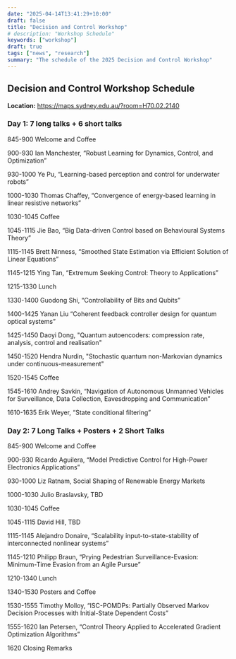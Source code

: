 ```yaml
---
date: "2025-04-14T13:41:29+10:00"
draft: false
title: "Decision and Control Workshop"
# description: "Workshop Schedule"
keywords: ["workshop"]
draft: true
tags: ["news", "research"]
summary: "The schedule of the 2025 Decision and Control Workshop"
---
```




## Decision and Control Workshop Schedule

**Location:**  https://maps.sydney.edu.au/?room=H70.02.2140




### Day 1: 7 long talks + 6 short talks


845-900 Welcome and Coffee

900-930 Ian Manchester, “Robust Learning for Dynamics, Control, and Optimization”

930-1000 Ye Pu, “Learning-based perception and control for underwater robots”

1000-1030 Thomas Chaffey, “Convergence of energy-based learning in linear resistive networks”


1030-1045 Coffee

1045-1115  Jie Bao, “Big Data-driven Control based on Behavioural Systems Theory”

1115-1145 Brett Ninness, “Smoothed State Estimation via Efficient Solution of Linear Equations”

1145-1215 Ying Tan, “Extremum Seeking Control: Theory to Applications”

1215-1330 Lunch


1330-1400 Guodong Shi, “Controllability of Bits and Qubits”

1400-1425 Yanan Liu  “Coherent feedback controller design for quantum optical systems”

1425-1450 Daoyi Dong, "Quantum autoencoders: compression rate, analysis, control and realisation"

1450-1520 Hendra Nurdin, "Stochastic quantum non-Markovian dynamics under continuous-measurement" 


1520-1545 Coffee


1545-1610 Andrey Savkin,  “Navigation of Autonomous Unmanned Vehicles for Surveillance, Data Collection, Eavesdropping and Communication”

1610-1635 Erik Weyer, “State conditional filtering”




### Day 2: 7 Long Talks  + Posters + 2 Short Talks


845-900 Welcome and Coffee


900-930 Ricardo Aguilera, “Model Predictive Control for High-Power Electronics Applications”

930-1000 Liz Ratnam, Social Shaping of Renewable Energy Markets

1000-1030 Julio Braslavsky, TBD


1030-1045 Coffee


1045-1115 David Hill, TBD

1115-1145 Alejandro Donaire, “Scalability input-to-state-stability of interconnected nonlinear systems”

1145-1210 Philipp Braun, “Prying Pedestrian Surveillance-Evasion: Minimum-Time Evasion from an Agile Pursue”


1210-1340 Lunch


1340-1530  Posters and Coffee


1530-1555 Timothy Molloy,  “ISC-POMDPs: Partially Observed Markov Decision Processes with Initial-State Dependent Costs”

1555-1620 Ian Petersen, “Control Theory Applied to Accelerated Gradient Optimization Algorithms” 



1620 Closing Remarks
